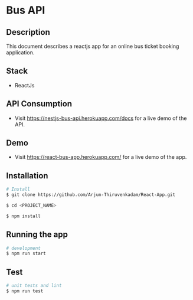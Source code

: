 # Bus API

## Description

  This document describes a reactjs app for an online bus ticket booking application.

## Stack

- ReactJs

## API Consumption

- Visit https://nestjs-bus-api.herokuapp.com/docs for a live demo of the API.

## Demo

- Visit https://react-bus-app.herokuapp.com/ for a live demo of the app.

## Installation

```bash
# Install
$ git clone https://github.com/Arjun-Thiruvenkadam/React-App.git

$ cd <PROJECT_NAME>

$ npm install
```

## Running the app

```bash
# development
$ npm run start

```

## Test

```bash
# unit tests and lint
$ npm run test

```

